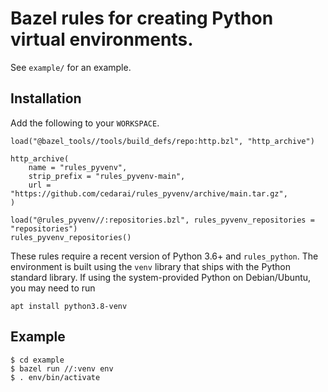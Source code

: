 # Bazel rules for creating Python virtual environments.
See `example/` for an example.

## Installation
Add the following to your `WORKSPACE`.

```
load("@bazel_tools//tools/build_defs/repo:http.bzl", "http_archive")

http_archive(
    name = "rules_pyvenv",
    strip_prefix = "rules_pyvenv-main",
    url = "https://github.com/cedarai/rules_pyvenv/archive/main.tar.gz",
)

load("@rules_pyvenv//:repositories.bzl", rules_pyvenv_repositories = "repositories")
rules_pyvenv_repositories()
```

These rules require a recent version of Python 3.6+ and `rules_python`.
The environment is built using the `venv` library that ships with the Python standard library.
If using the system-provided Python on Debian/Ubuntu, you may need to run
```
apt install python3.8-venv
```

## Example
```
$ cd example
$ bazel run //:venv env
$ . env/bin/activate
```
